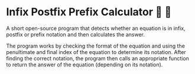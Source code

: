 # Infix Postfix Prefix Calculator :triangular_ruler: :memo:

A short open-source program that detects whether an equation is in infix, postfix or prefix notation and then calculates the answer.

The program works by checking the format of the equation and using the penultimate and final index of the equation to determine its notation. After finding the correct notation, the program then calls an appropriate function to return the answer of the equation (depending on its notation).




